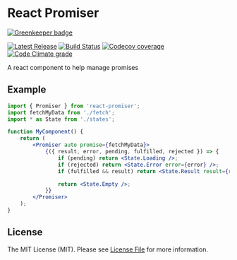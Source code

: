 # React Promiser

[![Greenkeeper badge](https://badges.greenkeeper.io/byCedric/react-promiser.svg)](https://greenkeeper.io/)

[![Latest Release](https://img.shields.io/github/release/bycedric/react-promiser/all.svg?style=flat-square)](https://github.com/bycedric/react-promiser/releases)
[![Build Status](https://img.shields.io/travis/byCedric/react-promiser/master.svg?style=flat-square)](https://travis-ci.org/byCedric/react-promiser)
[![Codecov coverage](https://img.shields.io/codecov/c/github/byCedric/react-promiser.svg?style=flat-square)](https://codecov.io/gh/byCedric/react-promiser)
[![Code Climate grade](https://img.shields.io/codeclimate/maintainability/byCedric/react-promiser.svg?style=flat-square)](https://codeclimate.com/github/byCedric/react-promiser)

A react component to help manage promises

## Example

```jsx
import { Promiser } from 'react-promiser';
import fetchMyData from './fetch';
import * as State from './states';

function MyComponent() {
    return (
        <Promiser auto promise={fetchMyData}>
            {({ result, error, pending, fulfilled, rejected }) => {
                if (pending) return <State.Loading />;
                if (rejected) return <State.Error error={error} />;
                if (fulfilled && result) return <State.Result result={result} />;

                return <State.Empty />;
            }}
        </Promiser>
    );
}
```

## License

The MIT License (MIT). Please see [License File](LICENSE.md) for more information.
